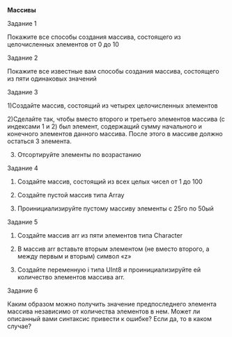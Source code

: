 **Массивы**

Задание 1

Покажите все способы создания массива, состоящего из целочисленных элементов от 0 до 10

Задание 2

Покажите все известные вам способы создания массива, состоящего из пяти одинаковых значений

Задание 3

1)Создайте массив, состоящий из четырех целочисленных элементов

2)Сделайте так, чтобы вместо второго и третьего элементов массива (с индексами 1 и 2) был элемент, содержащий сумму начального и конечного элементов данного массива. После этого в массиве должно остаться 3 элемента.

3) Отсортируйте элементы по возрастанию

Задание 4

1) Создайте массив, состоящий из всех целых чисел от 1 до 100

2) Создайте пустой массив типа Array<Int>

3) Проинициализируйте пустому массиву элементы с 25го по 50ый

Задание 5

1) Создайте массив arr из пяти элементов типа Character

2) В массив arr вставьте вторым элементом (не вместо второго, а между первым и вторым) символ «z»

3) Создайте переменную i типа UInt8 и проинициализируйте ей количество элементов массива arr.

Задание 6

Каким образом можно получить значение предпоследнего элемента массива независимо от количества элементов в нем.
Может ли описанный вами синтаксис привести к ошибке? Если да, то в каком случае?
